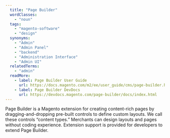 ```yaml
---
  title: "Page Builder"
  wordClasses:
    - "noun"
  tags:
    - "magento-software"
    - "design"
  synonyms:
    - "Admin"
    - "Admin Panel"
    - "backend"
    - "Administration Interface"
    - "Admin UI"
  relatedTerms:
    - "admin"
  readMore:
    - label: Page Builder User Guide
      url: https://docs.magento.com/m2/ee/user_guide/cms/page-builder.html
    - label: Page Builder DevDocs
      url: https://devdocs.magento.com/page-builder/docs/index.html
---
```

Page Builder is a Magento extension for creating content-rich pages by dragging-and-dropping pre-built controls to define custom layouts.  We call these controls “content types.” Merchants can design layouts and pages without coding experience. Extension support is provided for developers to extend Page Builder.
